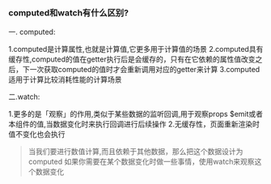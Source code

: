 ### computed和watch有什么区别?

一. computed:

1.computed是计算属性,也就是计算值,它更多用于计算值的场景
2.computed具有缓存性,computed的值在getter执行后是会缓存的，只有在它依赖的属性值改变之后，下一次获取computed的值时才会重新调用对应的getter来计算
3.computed适用于计算比较消耗性能的计算场景

二.watch:

1.更多的是「观察」的作用,类似于某些数据的监听回调,用于观察props $emit或者本组件的值,当数据变化时来执行回调进行后续操作
2.无缓存性，页面重新渲染时值不变化也会执行

> 当我们要进行数值计算,而且依赖于其他数据，那么把这个数据设计为computed
如果你需要在某个数据变化时做一些事情，使用watch来观察这个数据变化